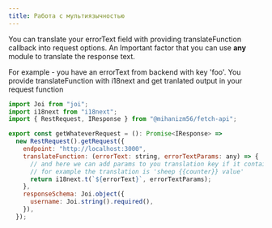 ```yaml
---
title: Работа с мультиязычностью
---
```


You can translate your errorText field with providing translateFunction callback into request options.
An Important factor that you can use **any** module to translate the response text.

For example - you have an errorText from backend with key 'foo'. You provide translateFunction with i18next and get tranlated output in your request function

```javascript
import Joi from "joi";
import i18next from "i18next";
import { RestRequest, IResponse } from "@mihanizm56/fetch-api";

export const getWhateverRequest = (): Promise<IResponse> =>
  new RestRequest().getRequest({
    endpoint: "http://localhost:3000",
    translateFunction: (errorText: string, errorTextParams: any) => {
      // and here we can add params to you translation key if it contains them
      // for example the translation is 'sheep {{counter}} value'
      return i18next.t(`${errorText}`, errorTextParams);
    },
    responseSchema: Joi.object({
      username: Joi.string().required(),
    }),
  });
```
